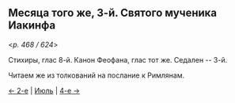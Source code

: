 
## Месяца того же, 3-й. Святого мученика Иакинфа

<*p. 468 / 624*>

Стихиры, глас 8-й. Канон Феофана, глас тот же. Седален -- 3-й. 

Читаем же из толкований на послание к Римлянам.  
 
[← 2-е](07_02_EUR.ru.md) | [Июль](README.md#3-й) | [4-е →](07_04_EUR.ru.md)
